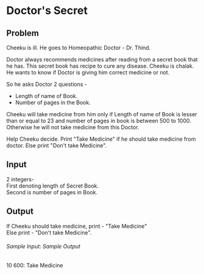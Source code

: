 # Doctor's Secret 
## Problem
Cheeku is ill. He goes to Homeopathic Doctor - Dr. Thind.<br/>

Doctor always recommends medicines after reading from a secret book that he has. This secret book has recipe to cure any disease. Cheeku is chalak. He wants to know if Doctor is giving him correct medicine or not.<br/>

So he asks Doctor 2 questions -<br/>
- Length of name of Book.
- Number of pages in the Book.

Cheeku will take medicine from him only if Length of name of Book is lesser than or equal to 23 and number of pages in book is between 500 to 1000.<br/>
Otherwise he will not take medicine from this Doctor.<br/>

Help Cheeku decide. Print "Take Medicine" if he should take medicine from doctor. Else print "Don't take Medicine".<br/>

## Input
2 integers-<br/>
First denoting length of Secret Book.<br/>
Second is number of pages in Book.<br/>
## Output
If Cheeku should take medicine, print - "Take Medicine"<br/>
Else print - "Don't take Medicine".<br/>

###### Sample Input: Sample Output
10 600: Take Medicine
